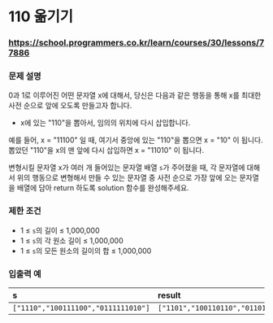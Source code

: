 # 110 옮기기

### https://school.programmers.co.kr/learn/courses/30/lessons/77886

### 문제 설명

0과 1로 이루어진 어떤 문자열 x에 대해서, 당신은 다음과 같은 행동을 통해 x를 최대한 사전 순으로 앞에 오도록 만들고자 합니다.

-   x에 있는 "110"을 뽑아서, 임의의 위치에 다시 삽입합니다.

예를 들어, x = "11100" 일 때, 여기서 중앙에 있는 "110"을 뽑으면 x = "10" 이 됩니다. 뽑았던 "110"을 x의 맨 앞에 다시 삽입하면 x = "11010" 이 됩니다.

변형시킬 문자열 x가 여러 개 들어있는 문자열 배열 `s`가 주어졌을 때, 각 문자열에 대해서 위의 행동으로 변형해서 만들 수 있는 문자열 중 사전 순으로 가장 앞에 오는 문자열을 배열에 담아 return 하도록 solution 함수를 완성해주세요.

### 제한 조건

-   1 ≤ `s`의 길이 ≤ 1,000,000
-   1 ≤ `s`의 각 원소 길이 ≤ 1,000,000
-   1 ≤ `s`의 모든 원소의 길이의 합 ≤ 1,000,000

### 입출력 예

| s                                   | result                              |
| :---------------------------------- | :---------------------------------- |
| `["1110","100111100","0111111010"]` | `["1101","100110110","0110110111"]` |
